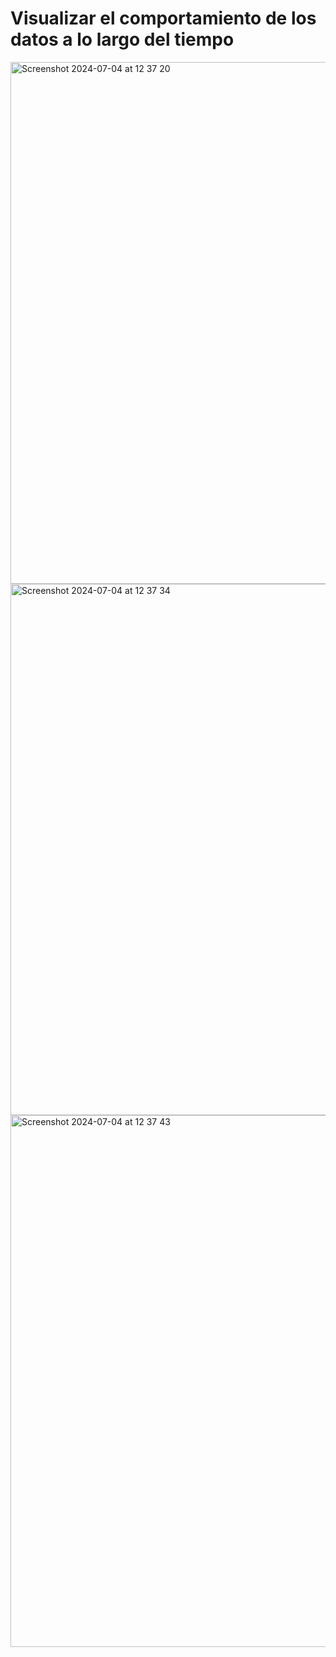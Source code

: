 # Visualizar el comportamiento de los datos a lo largo del tiempo

<img width="835" alt="Screenshot 2024-07-04 at 12 37 20" src="https://github.com/user-attachments/assets/78ccf247-652b-4832-8b6d-3d6fcec4e85e">

<img width="850" alt="Screenshot 2024-07-04 at 12 37 34" src="https://github.com/user-attachments/assets/cb4cac36-e4f2-4fe2-9e2b-0ca9599a5579">

<img width="851" alt="Screenshot 2024-07-04 at 12 37 43" src="https://github.com/user-attachments/assets/1ccfd329-337d-4eaa-b5ee-64b24f32734e">
